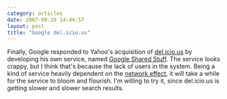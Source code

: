 ```yaml
---
category: articles
date: 2007-09-20 14:44:57
layout: post
title: "Google del.icio.us"
---
```


Finally, Google responded to Yahoo's acquisition of <a href="http://del.icio.us/">del.icio.us</a> by developing his own service, named <a href="http://www.google.com/s2/sharing/stuff">Google Shared Stuff</a>. The service looks crappy, but I think that's because the lack of users in the system. Being a kind of service heavily dependent on the <a href="http://en.wikipedia.org/wiki/Network_effect">network effect</a>, it will take a while for the service to bloom and flourish. I'm willing to try it, since del.icio.us is getting slower and slower search results.</p>
